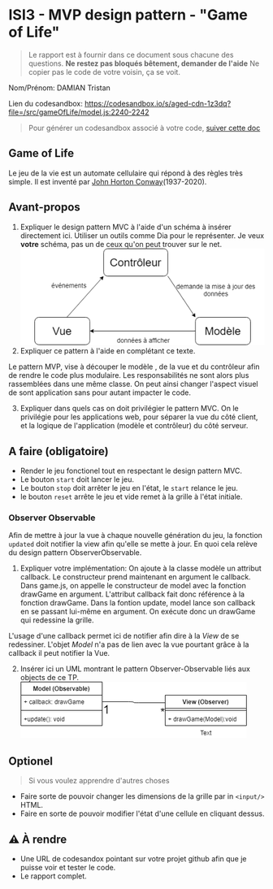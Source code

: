 # ISI3 - MVP design pattern - "Game of Life"


> Le rapport est à fournir dans ce document sous chacune des questions. 
> **Ne restez pas bloqués bêtement, demander de l'aide**
> Ne copier pas le code de votre voisin, ça se voit.

Nom/Prénom: DAMIAN Tristan

Lien du codesandbox: https://codesandbox.io/s/aged-cdn-1z3dq?file=/src/gameOfLife/model.js:2240-2242

> Pour générer un codesandbox associé à votre code, [suiver cette doc](https://codesandbox.io/docs/importing#import-from-github)

## Game of Life

Le jeu de la vie est un automate cellulaire qui répond à des règles très simple.
Il est inventé par [John Horton Conway](https://fr.wikipedia.org/wiki/John_Horton_Conway)(1937-2020).

## Avant-propos

1. Expliquer le design pattern MVC à l'aide d'un schéma à insérer directement ici. 
Utiliser un outils comme Dia pour le représenter. Je veux **votre** schéma, pas un de ceux qu'on peut trouver sur le net.
![MVC](MVC.png)
2. Expliquer ce pattern à l'aide en complétant ce texte.

Le pattern MVP, vise à découper le modèle , de la vue et du contrôleur afin de rendre le code plus modulaire.
Les responsabilités ne sont alors plus rassemblées dans une même classe.
On peut ainsi changer l'aspect visuel de sont application sans pour autant impacter le code.

3. Expliquer dans quels cas on doit privilégier le pattern MVC.
On le privilégie pour les applications web, pour séparer la vue du côté client, et la logique de l'application (modèle et contrôleur) du côté serveur.

## A faire (obligatoire)

- Render le jeu fonctionel tout en respectant le design pattern MVC.
- Le bouton `start` doit lancer le jeu.
- Le bouton `stop` doit arrêter le jeu en l'état, le `start` relance le jeu.
- le bouton `reset` arrête le jeu et vide remet à la grille à l'état initiale.

### Observer Observable

Afin de mettre à jour la vue à chaque nouvelle génération du jeu, la fonction `updated` doit notifier la view afin qu'elle se mette à jour.
En quoi cela relève du design pattern ObserverObservable.

1. Expliquer votre implémentation:
On ajoute à la classe modèle un attribut callback. Le constructeur prend maintenant en argument le callback. Dans game.js, on appelle le constructeur de model avec la fonction drawGame en argument. L'attribut callback fait donc référence à la fonction drawGame. Dans la fontion update, model lance son callback en se passant lui-même en argument. On exécute donc un drawGame qui redessine la grille.		

L'usage d'une callback permet ici de notifier afin dire à la _View_ de se redessiner.
L'objet _Model_ n'a pas de lien avec la vue pourtant grâce à la callback il peut notifier la Vue.

2. Insérer ici un UML montrant le pattern Observer-Observable liés aux objects de ce TP.
![Observer](Observer.png)
## Optionel

> Si vous voulez apprendre d'autres choses

- Faire sorte de pouvoir changer les dimensions de la grille par in `<input/>` HTML.
- Faire en sorte de pouvoir modifier l'état d'une cellule en cliquant dessus.

## :warning: À rendre

- Une URL de codesandox pointant sur votre projet github afin que je puisse voir et tester le code.
- Le rapport complet.
